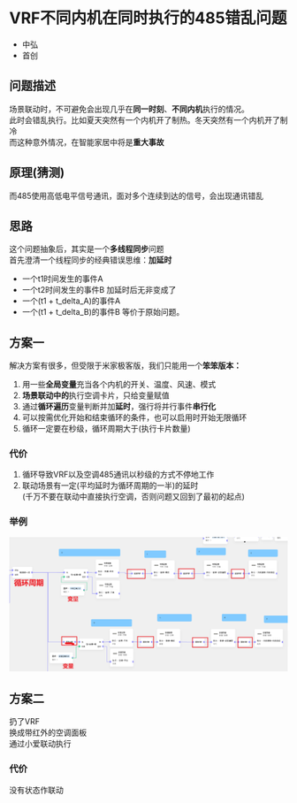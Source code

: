 # VRF不同内机在同时执行的485错乱问题
- 中弘
- 首创

## 问题描述
场景联动时，不可避免会出现几乎在**同一时刻**、**不同内机**执行的情况。<br>
此时会错乱执行。比如夏天突然有一个内机开了制热。冬天突然有一个内机开了制冷<br>
而这种意外情况，在智能家居中将是**重大事故**
## 原理(猜测)
而485使用高低电平信号通讯，面对多个连续到达的信号，会出现通讯错乱<br>

## 思路
这个问题抽象后，其实是一个**多线程同步**问题<br>
首先澄清一个线程同步的经典错误思维：**加延时**<br>
- 一个t1时间发生的事件A
- 一个t2时间发生的事件B
加延时后无非变成了
- 一个(t1 + t_delta_A)的事件A
- 一个(t1 + t_delta_B)的事件B
等价于原始问题。

## 方案一
解决方案有很多，但受限于米家极客版，我们只能用一个**笨笨版本：**
1. 用一些**全局变量**充当各个内机的开关、温度、风速、模式
2. **场景联动中的**执行空调卡片，只给变量赋值
3. 通过**循环遍历**变量判断并加**延时**，强行将并行事件**串行化**<br>
4. 可以按需优化开始和结束循环的条件，也可以启用时开始无限循环
5. 循环一定要在秒级，循环周期大于(执行卡片数量)

### 代价
1. 循环导致VRF以及空调485通讯以秒级的方式不停地工作
2. 联动场景有一定(平均延时为循环周期的一半)的延时<br>
(千万不要在联动中直接执行空调，否则问题又回到了最初的起点)

### 举例
![img.png](img.png)


## 方案二
扔了VRF<br>
换成带红外的空调面板<br>
通过小爱联动执行

### 代价
没有状态作联动

